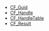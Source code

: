 - [CF_Guid](/utility/cf_guid.md)
- [CF_Handle](/utility/cf_handle.md)
- [CF_HandleTable](/utility/cf_handletable.md)
- [CF_Result](/utility/cf_result.md)

